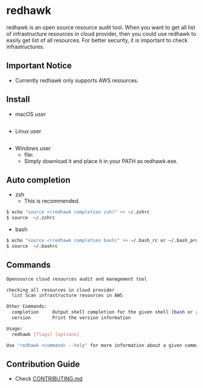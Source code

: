 # redhawk
redhawk is an open source resource audit tool. When you want to get all list of infrastructure resources in cloud provider,
then you could use redhawk to easily get list of all resources. For better security, it is important to check infrastructures.

## Important Notice
- Currently redhawk only supports AWS resources.

## Install
* macOS user
```bash
```

* Linux user
```bash
```

* Windows user
  - file: 
  - Simply download it and place it in your PATH as redhawk.exe.
  
  
 ## Auto completion
- zsh 
  - This is recommended.
 ```bash
$ echo "source <(redhawk completion zsh)" >> ~/.zshrc
$ source  ~/.zshrc
```

- bash 
 ```bash
$ echo "source <(redhawk completion bash)" >> ~/.bash_rc or ~/.bash_profile
$ source  ~/.bashrc
```

## Commands 
```bash
Opensource cloud resources audit and management tool

checking all resources in cloud provider
  list Scan infrastructure resources in AWS

Other Commands:
  completion     Output shell completion for the given shell (bash or zsh)
  version        Print the version information

Usage:
  redhawk [flags] [options]

Use "redhawk <command> --help" for more information about a given command.
```

## Contribution Guide
- Check [CONTRIBUTING.md](CONTRIBUTING.md)
